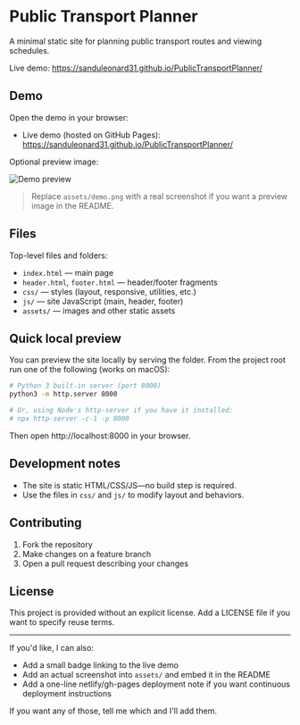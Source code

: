 # Public Transport Planner

A minimal static site for planning public transport routes and viewing schedules.

Live demo: https://sanduleonard31.github.io/PublicTransportPlanner/

## Demo

Open the demo in your browser:

- Live demo (hosted on GitHub Pages): https://sanduleonard31.github.io/PublicTransportPlanner/

Optional preview image:

![Demo preview](assets/demo.png)

> Replace `assets/demo.png` with a real screenshot if you want a preview image in the README.

## Files

Top-level files and folders:

- `index.html` — main page
- `header.html`, `footer.html` — header/footer fragments
- `css/` — styles (layout, responsive, utilities, etc.)
- `js/` — site JavaScript (main, header, footer)
- `assets/` — images and other static assets

## Quick local preview

You can preview the site locally by serving the folder. From the project root run one of the following (works on macOS):

```bash
# Python 3 built-in server (port 8000)
python3 -m http.server 8000

# Or, using Node's http-server if you have it installed:
# npx http-server -c-1 -p 8000
```

Then open http://localhost:8000 in your browser.

## Development notes

- The site is static HTML/CSS/JS—no build step is required.
- Use the files in `css/` and `js/` to modify layout and behaviors.

## Contributing

1. Fork the repository
2. Make changes on a feature branch
3. Open a pull request describing your changes

## License

This project is provided without an explicit license. Add a LICENSE file if you want to specify reuse terms.

---

If you'd like, I can also:

- Add a small badge linking to the live demo
- Add an actual screenshot into `assets/` and embed it in the README
- Add a one-line netlify/gh-pages deployment note if you want continuous deployment instructions

If you want any of those, tell me which and I'll add them.
